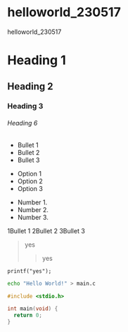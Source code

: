 # helloworld_230517
helloworld_230517

# Heading 1
## Heading 2
### Heading 3
###### Heading 6

- Bullet 1
- Bullet 2
- Bullet 3

+ Option 1
+ Option 2
+ Option 3

* Number 1.
* Number 2.
* Number 3.

1Bullet 1
2Bullet 2
3Bullet 3

> yes
>> yes

`printf("yes");`
```bash
echo "Hello World!" > main.c
```

```c
#include <stdio.h>

int main(void) {
  return 0;
}
```

